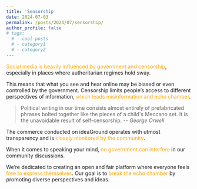 ```yaml
---
title: 'Sensorship'
date: 2024-07-03
permalink: /posts/2024/07/sensorship/
author_profile: false
# tags:
  # - cool posts
  # - category1
  # - category2
---
```


<span style="color:orange">Social media is heavily influenced by government and censorship</span>, especially in places where authoritarian regimes hold sway. 

This means that what you see and hear online may be biased or even controlled by the government. Censorship limits people’s access to different perspectives of information, <span style="color:orange">which leads misinformation and echo chamber</span>.

> Political writing in our time consists almost entirely of prefabricated phrases bolted together like the pieces of a child's Meccano set. It is the unavoidable result of self-censorship. 
*-- George Orwell*

The commerce conducted on ideaGround operates with utmost <span stype="color:orange">transparency</span> and is <span style="color:orange">closely monitored by the community</span>. 

When it comes to speaking your mind, <span style="color:orange">no government can interfere</span> in our community discussions. 

We’re dedicated to creating an open and fair platform where everyone feels <span style="color:orange">free to express themselves</span>. Our goal is to <span style="color:orange">break the echo chamber</span> by promoting diverse perspectives and ideas.